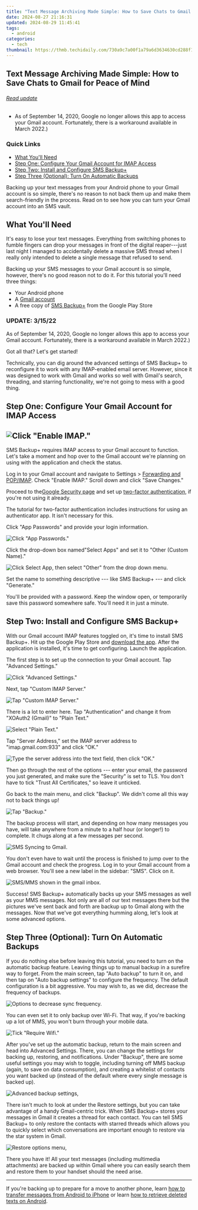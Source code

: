 ```yaml
---
title: "Text Message Archiving Made Simple: How to Save Chats to Gmail for Peace of Mind"
date: 2024-08-27 21:16:31
updated: 2024-08-29 11:45:41
tags:
  - android
categories:
  - tech
thumbnail: https://thmb.techidaily.com/730a9c7a00f1a79a6d3634630cd288f1352fb7a324f089b4d22646a4f5583516.jpg
---
```


## Text Message Archiving Made Simple: How to Save Chats to Gmail for Peace of Mind

###### [Read update](https://extra-information.techidaily.com/in-2024-beyond-the-boundaries-limitations-in-vr/) 

* As of September 14, 2020, Google no longer allows this app to access your Gmail account. Fortunately, there is a workaround available in March 2022.)

### Quick Links

* [What You'll Need](https://tech-recovery.techidaily.com/mastering-the-art-of-picking-quality-tech-gear-for-students-a-complete-guide/)
* [Step One: Configure Your Gmail Account for IMAP Access](https://youtube-blog.techidaily.com/024-approved-best-youtube-banner-size-and-channel-art-dimension-the-ultimate-guide/)
* [Step Two: Install and Configure SMS Backup+](https://extra-hints.techidaily.com/2024-approved-cost-analysis-completing-a-music-video-shoot/)
* [Step Three (Optional): Turn On Automatic Backups](https://www.howtogeek.com/112852/how-to-backup-your-text-messages-to-your-gmail-account/#step-three-optional-turn-on-automatic-backups)

 Backing up your text messages from your Android phone to your Gmail account is so simple, there's no reason to not back them up and make them search-friendly in the process. Read on to see how you can turn your Gmail account into an SMS vault.

##  What You'll Need

 It's easy to lose your text messages. Everything from switching phones to fumble fingers can drop your messages in front of the digital reaper---just last night I managed to accidentally delete a massive SMS thread when I really only intended to delete a single message that refused to send.

 Backing up your SMS messages to your Gmail account is so simple, however, there's no good reason not to do it. For this tutorial you'll need three things:

* Your Android phone
* A [Gmail account](https://gmail.com/)
* A free copy of [SMS Backup+](https://www.anrdoezrs.net/links/3607085/type/dlg/sid/UUhtgUeUpU222669/https://play.google.com/store/apps/details?id=com.zegoggles.smssync&hl=en) from the Google Play Store

###  UPDATE: 3/15/22

 As of September 14, 2020, Google no longer allows this app to access your Gmail account. Fortunately, there is a workaround available in March 2022.)

 Got all that? Let's get started!

 Technically, you can dig around the advanced settings of SMS Backup+ to reconfigure it to work with any IMAP-enabled email server. However, since it was designed to work with Gmail and works so well with Gmail's search, threading, and starring functionality, we're not going to mess with a good thing.

##  Step One: Configure Your Gmail Account for IMAP Access

## ![Click "Enable IMAP."](https://static0.howtogeekimages.com/wordpress/wp-content/uploads/2012/05/649x158x2012-05-01_145126.jpg.pagespeed.gp+jp+jw+pj+js+rj+rp+rw+ri+cp+md.ic.5R2u2ddr9D.jpg "2012-05-01_145126") 

 SMS Backup+ requires IMAP access to your Gmail account to function. Let's take a moment and hop over to the Gmail account we're planning on using with the application and check the status.

 Log in to your Gmail account and navigate to Settings > [Forwarding and POP/IMAP](https://mail.google.com/mail/u/0/#settings/fwdandpop). Check "Enable IMAP." Scroll down and click "Save Changes."

 Proceed to the[Google Security page](https://myaccount.google.com/security) and set up [two-factor authentication](https://screen-sharing-recording.techidaily.com/in-2024-no-fee-budget-friendly-screen-reader-pro/), if you're not using it already.

 The tutorial for two-factor authentication includes instructions for using an authenticator app. It isn't necessary for this.

 Click "App Passwords" and provide your login information.

![Click "App Passwords."](https://static1.howtogeekimages.com/wordpress/wp-content/uploads/2016/09/click-app-passwords.png) 

 Click the drop-down box named"Select Apps" and set it to "Other (Custom Name)."

![Click Select App, then select "Other" from the drop down menu.](https://static1.howtogeekimages.com/wordpress/wp-content/uploads/2016/09/click-select-app-then-click-other-in-drop-down-menu.png) 

 Set the name to something descriptive --- like SMS Backup+ --- and click "Generate."

 You'll be provided with a password. Keep the window open, or temporarily save this password somewhere safe. You'll need it in just a minute.

##  Step Two: Install and Configure SMS Backup+

 With our Gmail account IMAP features toggled on, it's time to install SMS Backup+. Hit up the Google Play Store and [download the app](https://www.anrdoezrs.net/links/3607085/type/dlg/sid/UUhtgUeUpU222669/https://play.google.com/store/apps/details?id=com.zegoggles.smssync&hl=en). After the application is installed, it's time to get configuring. Launch the application.

 The first step is to set up the connection to your Gmail account. Tap "Advanced Settings."

![Click "Advanced Settings."](https://static1.howtogeekimages.com/wordpress/wp-content/uploads/2016/09/click-Advanced-Settings.png) 

 Next, tap "Custom IMAP Server."

![Tap "Custom IMAP Server."](https://static1.howtogeekimages.com/wordpress/wp-content/uploads/2016/09/click-Custom-IMAP-Server.png) 

 There is a lot to enter here. Tap "Authentication" and change it from "XOAuth2 (Gmail)" to "Plain Text."

![Select "Plain Text."](https://static1.howtogeekimages.com/wordpress/wp-content/uploads/2016/09/select-Plain-text.png) 

 Tap "Server Address," set the IMAP server address to "imap.gmail.com:933" and click "OK."

![Type the server address into the text field, then click "OK."](https://static1.howtogeekimages.com/wordpress/wp-content/uploads/2016/09/set-the-server-address-then-tap-OK.png) 

 Then go through the rest of the options --- enter your email, the password you just generated, and make sure the "Security" is set to TLS. You don't have to tick "Trust All Certificates," so leave it unticked.

 Go back to the main menu, and click "Backup". We didn't come all this way not to back things up!

![Tap "Backup."](https://static1.howtogeekimages.com/wordpress/wp-content/uploads/2016/09/click-Backup.png) 

 The backup process will start, and depending on how many messages you have, will take anywhere from a minute to a half hour (or longer!) to complete. It chugs along at a few messages per second.

![SMS Syncing to Gmail.](https://static1.howtogeekimages.com/wordpress/wp-content/uploads/2016/09/syncing-sms.png) 

 You don't even have to wait until the process is finished to jump over to the Gmail account and check the progress. Log in to your Gmail account from a web browser. You'll see a new label in the sidebar: "SMS". Click on it.

![SMS/MMS shown in the gmail inbox.](https://static1.howtogeekimages.com/wordpress/wp-content/uploads/2016/09/2016-09-15_12h20_46.png) 

 Success! SMS Backup+ automatically backs up your SMS messages as well as your MMS messages. Not only are all of our text messages there but the pictures we've sent back and forth are backup up to Gmail along with the messages. Now that we've got everything humming along, let's look at some advanced options.

##  Step Three (Optional): Turn On Automatic Backups

 If you do nothing else before leaving this tutorial, you need to turn on the automatic backup feature. Leaving things up to manual backup in a surefire way to forget. From the main screen, tap "Auto backup" to turn it on, and then tap on "Auto backup settings" to configure the frequency. The default configuration is a bit aggressive. You may wish to, as we did, decrease the frequency of backups.

![Options to decrease sync frequency.](https://static1.howtogeekimages.com/wordpress/wp-content/uploads/2016/09/options.png) 

 You can even set it to only backup over Wi-Fi. That way, if you're backing up a lot of MMS, you won't burn through your mobile data.

![Tick "Require Wifi."](https://static1.howtogeekimages.com/wordpress/wp-content/uploads/2016/09/tick-require-Wi-Fi.png) 

 After you've set up the automatic backup, return to the main screen and head into Advanced Settings. There, you can change the settings for backing up, restoring, and notifications. Under "Backup", there are some useful settings you may wish to toggle, including turning off MMS backup (again, to save on data consumption), and creating a whitelist of contacts you want backed up (instead of the default where every single message is backed up).

![Advanced backup settings,](https://static1.howtogeekimages.com/wordpress/wp-content/uploads/2016/09/advanced-backup-settings.png) 

 There isn't much to look at under the Restore settings, but you can take advantage of a handy Gmail-centric trick. When SMS Backup+ stores your messages in Gmail it creates a thread for each contact. You can tell SMS Backup+ to only restore the contacts with starred threads which allows you to quickly select which conversations are important enough to restore via the star system in Gmail.

![Restore options menu,](https://static1.howtogeekimages.com/wordpress/wp-content/uploads/2016/09/restore-options.png) 

 There you have it! All your text messages (including multimedia attachments) are backed up within Gmail where you can easily search them and restore them to your handset should the need arise.

---

 If you're backing up to prepare for a move to another phone, learn [how to transfer messages from Android to iPhone](https://some-guidance.techidaily.com/2024-approved-ultimate-livestream-guide-decide-between-pmix-and-wirecast/) or learn [how to retrieve deleted texts on Android](https://eaxpv-info.techidaily.com/new-2024-approved-from-newcomer-to-pro-a-step-by-step-creator-hub-guidebook/).

<ins class="adsbygoogle"
     style="display:block"
     data-ad-format="autorelaxed"
     data-ad-client="ca-pub-7571918770474297"
     data-ad-slot="1223367746"></ins>



<ins class="adsbygoogle"
     style="display:block"
     data-ad-client="ca-pub-7571918770474297"
     data-ad-slot="8358498916"
     data-ad-format="auto"
     data-full-width-responsive="true"></ins>

